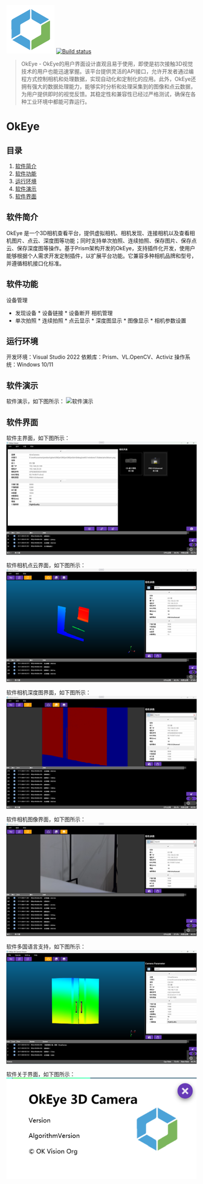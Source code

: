 ![LOGO](OkEye/Doc/logo128.png ) [![Build status](https://ci.appveyor.com/api/projects/status/j00uyvqnm54rdlkb?svg=true)](https://ci.appveyor.com/project/khellang/scrutor)
> OkEye - OkEye的用户界面设计直观且易于使用，即使是初次接触3D视觉技术的用户也能迅速掌握。该平台提供灵活的API接口，允许开发者通过编程方式控制相机和处理数据，实现自动化和定制化的应用。此外，OkEye还拥有强大的数据处理能力，能够实时分析和处理采集到的图像和点云数据，为用户提供即时的视觉反馈。其稳定性和兼容性已经过严格测试，确保在各种工业环境中都能可靠运行。

# OkEye

## 目录

1. [软件简介](#section_1)
2. [软件功能](#section_2)
3. [运行环境](#section_3)
4. [软件演示](#section_4)
5. [软件界面](#section_5)

<a name="section_1"></a>
## 软件简介
OkEye 是一个3D相机查看平台，提供虚拟相机、相机发现、连接相机以及查看相机图片、点云、深度图等功能；同时支持单次拍照、连续拍照、保存图片、保存点云、保存深度图等操作。基于Prism架构开发的OkEye，支持插件化开发，使用户能够根据个人需求开发定制插件，以扩展平台功能。它兼容多种相机品牌和型号，并遵循相机接口化标准。


<a name="section_2"></a>
## 软件功能

设备管理
* 发现设备 * 设备链接 * 设备断开
相机管理
* 单次拍照 * 连续拍照 * 点云显示 * 深度图显示 * 图像显示 * 相机参数设置

<a name="section_3"></a>
## 运行环境
开发环境：Visual Studio 2022
依赖库：Prism、VL.OpenCV、Activiz
操作系统：Windows 10/11

<a name="section_4"></a>
## 软件演示
软件演示，如下图所示：
![软件演示](OkEye/Doc/Demo.gif "软件演示，软件显示界面")

<a name="section_5"></a>
## 软件界面
软件主界面，如下图所示：
![软件主界面](OkEye/Doc/MainPage.png "软件主界面，设备连接界面")

软件相机点云界面，如下图所示：
![软件相机点云界面](OkEye/Doc/CameraCloudPage.png "软件相机点云看界面")

软件相机深度图界面，如下图所示：
![软件相机深度图界面](OkEye/Doc/CameraDepthPage.png "软件相机深度图界面")

软件相机图像界面，如下图所示：
![软件相机图像界面](OkEye/Doc/CameraImagePage.png "软件相机图像看界面")

软件多国语言支持，如下图所示：
![软件多国语言支持](OkEye/Doc/MultiLanguage.png "软件多国语言支持")

软件关于界面，如下图所示：
![软件关于](OkEye/Doc/AboutDialog.png "软件相机图像看界面")


